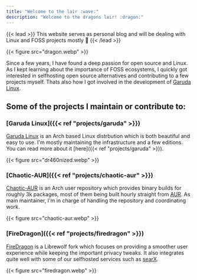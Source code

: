 ```yaml
---
title: "Welcome to the lair :wave:"
description: "Welcome to the dragons lair! :dragon:"
---
```


{{< lead >}}
This website serves as personal blog and will be dealing with Linux and FOSS projects mostly :eagle:
{{< /lead >}}

{{< figure src="dragon.webp" >}}

Since a few years, I have found a deep passion for open source and Linux. As I kept learning about the importance of FOSS ecosystems, I quickly got interested in selfhosting open source alternatives and contributing to a few projects myself. Thats also how I got involved in the development of [Garuda Linux](https://garudalinux.org).

## Some of the projects I maintain or contribute to:
### [Garuda Linux]({{< ref "projects/garuda" >}})

[Garuda Linux](https://garudalinux.org) is an Arch based Linux distrbution which is both beautiful and easy to use. I'm mostly maintaining the infrastructure and a few editions. You can read more about it [here]({{< ref "projects/garuda" >}}).

{{< figure src="dr460nized.webp" >}}

### [Chaotic-AUR]({{< ref "projects/chaotic-aur" >}})

[Chaotic-AUR](https://aur.chaotic.cx) is an Arch user repository which provides binary builds for roughly 3k packages, most of them being built hourly straight from [AUR](https://aur.archlinux.org). As main maintainer, I'm in charge of handling the repository and coordinating work. 

{{< figure src="chaotic-aur.webp" >}}

### [FireDragon]({{< ref "projects/firedragon" >}})

[FireDragon](https://github.com/dr460nf1r3/firedragon-browser) is a Librewolf fork which focuses on providing a smoother user experience while keeping the important privacy tweaks. It also integrates quite well with some of our selfhosted services such as [searX](https://searx.garudalinux.org).

{{< figure src="firedragon.webp" >}}
